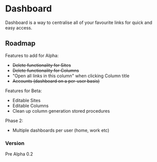# Dashboard
Dashboard is a way to centralise all of your favourite links for quick and easy access. 

## Roadmap
Features to add for Alpha: 
* ~~Delete functionality for Sites~~
* ~~Delete functionality for Columns~~
* "Open all links in this column" when clicking Column title
* ~~Accounts (dashboard on a per-user basis)~~

Features for Beta: 
* Editable Sites
* Editable Columns
* Clean up column generation stored procedures

Phase 2:
* Multiple dashboards per user (home, work etc)


### Version
Pre Alpha 0.2
